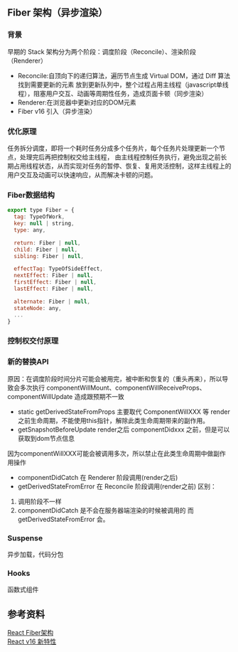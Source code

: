 ## Fiber 架构（异步渲染）
### 背景
早期的 Stack 架构分为两个阶段：调度阶段（Reconcile）、渲染阶段（Renderer）
- Reconcile:自顶向下的递归算法，遍历节点生成 Virtual DOM，通过 Diff 算法找到需要更新的元素
放到更新队列中，整个过程占用主线程（javascript单线程），阻塞用户交互、动画等周期性任务，造成页面卡顿（同步渲染）  
- Renderer:在浏览器中更新对应的DOM元素
- Fiber v16 引入（异步渲染）

### 优化原理
任务拆分调度，即将一个耗时任务分成多个任务片，每个任务片处理更新一个节点，处理完后再把控制权交给主线程，
由主线程控制任务执行，避免出现之前长期占用线程状态，从而实现对任务的暂停、恢复、复用灵活控制，这样主线程上的用户交互及动画可以快速响应，从而解决卡顿的问题。

### Fiber数据结构
```js
export type Fiber = {
  tag: TypeOfWork,
  key: null | string,
  type: any,

  return: Fiber | null,
  child: Fiber | null,
  sibling: Fiber | null,

  effectTag: TypeOfSideEffect,
  nextEffect: Fiber | null,
  firstEffect: Fiber | null,
  lastEffect: Fiber | null,

  alternate: Fiber | null,
  stateNode: any,
  ...
}
```

### 控制权交付原理


### 新的替换API
原因：在调度阶段时间分片可能会被用完，被中断和恢复的（重头再来），所以导致会多次执行 componentWillMount、componentWillReceiveProps、componentWillUpdate
造成跟预期不一致

- static getDerivedStateFromProps
主要取代 ComponentWillXXX 等 render 之前生命周期，不能使用this指针，解除此类生命周期带来的副作用。
- getSnapshotBeforeUpdate
render之后 componentDidxxx 之前，但是可以获取到dom节点信息

因为componentWillXXX可能会被调用多次，所以禁止在此类生命周期中做副作用操作

- componentDidCatch 在 Renderer 阶段调用(render之后)
- getDerivedStateFromError 在 Reconcile 阶段调用(render之前)
区别：
1. 调用阶段不一样
2. componentDidCatch 是不会在服务器端渲染的时候被调用的 而 getDerivedStateFromError 会。

### Suspense
异步加载，代码分包
### Hooks
函数式组件

## 参考资料
[React Fiber架构](https://mp.weixin.qq.com/s?__biz=MjM5MTA1MjAxMQ==&mid=2651229937&idx=1&sn=0d979f82318431171390af58d5f16195&chksm=bd4957758a3ede639ff66f148af0e744365f61f95f1b6fc7d4814e8f886a624da0d2eaaf20ab&mpshare=1&scene=23&srcid=01150aujDwYRsKarUVilDhkk#rd)  
[React v16 新特性](https://segmentfault.com/a/1190000017483690)

